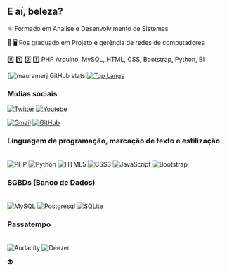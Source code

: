 ## E aí, beleza?


<p>
⚛️ Formado em Analise e Desenvolvimento de Sistemas
</p>


<p>
  📡 🖥️  Pós graduado em Projeto e gerência de redes de computadores
</p>


<p>
0️⃣ 1️⃣ 
0️⃣ 1️⃣ PHP 
  Arduíno, MySQL, HTML, CSS, Bootstrap, Python, BI
</p>

[![mauramerj GitHub stats](https://github-readme-stats.vercel.app/api?username=mauramerj&show_icons=true&theme=onedark)
[![Top Langs](https://github-readme-stats.vercel.app/api/top-langs/?username=mauramerj&layout=compact)](https://github.com/anuraghazra/github-readme-stats)

### Mídias sociais
[![Twitter](https://img.shields.io/badge/Twitter-1DA1F2?style=for-the-badge&logo=twitter&logoColor=white)](https://twitter.com/ramemau)
[![Youtebe](https://img.shields.io/badge/YouTube-FF0000?style=for-the-badge&logo=youtube&logoColor=white)](https://www.youtube.com/channel/UCSOuhnHIfOODrotV1fck3Hg)

[![Gmail](https://img.shields.io/badge/Gmail-D14836?style=for-the-badge&logo=gmail&logoColor=white)](mailto:mauricio.rame@gmail.com)
[![GitHub](https://img.shields.io/badge/GitHub-100000?style=for-the-badge&logo=github&logoColor=white)](https://github.com/mauramerj)

### Linguagem de programação, marcação de texto e estilização
<div style="display: inline_block"><br/>
<img align="center" alt="PHP" src="https://img.shields.io/badge/PHP-777BB4?style=for-the-badge&logo=php&logoColor=white" />
<img align="center" alt="Python" src="https://img.shields.io/badge/Python-3776AB?style=for-the-badge&logo=python&logoColor=white" />
<img align="center" alt="HTML5" src="https://img.shields.io/badge/HTML5-E34F26?style=for-the-badge&logo=html5&logoColor=white" />
<img align="center" alt="CSS3" src="https://img.shields.io/badge/CSS-239120?&style=for-the-badge&logo=css3&logoColor=white" />
<img align="center" alt="JavaScript" src="https://img.shields.io/badge/JavaScript-F7DF1E?style=for-the-badge&logo=javascript&logoColor=black" />
<img align="center" alt="Bootstrap" src="https://img.shields.io/badge/Bootstrap-563D7C?style=for-the-badge&logo=bootstrap&logoColor=white" />
</div>

### SGBDs (Banco de Dados)
<div style="display: inline_block"><br/>

<img align="center" alt="MySQL" src="https://img.shields.io/badge/MySQL-00000F?style=for-the-badge&logo=mysql&logoColor=white" />
<img align="center" alt="Postgresql" src="https://img.shields.io/badge/PostgreSQL-316192?style=for-the-badge&logo=postgresql&logoColor=white" />
<img align="center" alt="SQLite" src="https://img.shields.io/badge/SQLite-07405E?style=for-the-badge&logo=sqlite&logoColor=white" />
</div>

### Passatempo
<div style="display: inline_block"><br/>
<img align="center" alt="Audacity" src="https://img.shields.io/badge/Audacity-0000CC?style=for-the-badge&logo=audacity&logoColor=white" />
<img align="center" alt="Deezer" src="https://img.shields.io/badge/Deezer-FEAA2D?style=for-the-badge&logo=deezer&logoColor=white" />
</div>


  👽
